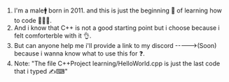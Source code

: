 1. I'm a male🚹 born in 2011. and this is just the beginning 🚀 of learning how to code 👨🏻‍💻.
2. And i know that C++ is not a good starting point but i choose because i felt comforterble with it 👌.
3. But can anyone help me i'll provide a link to my discord ----->(Soon) because i wanna know what to use this for ❓.
4. Note: "The file C++Project learning/HelloWorld.cpp is just the last code that i typed ✍⌨"
